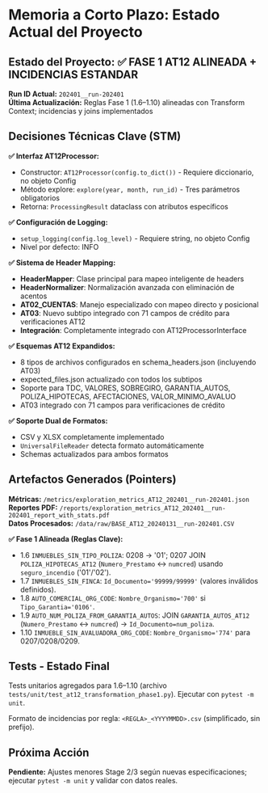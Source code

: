 # Memoria a Corto Plazo: Estado Actual del Proyecto

## Estado del Proyecto: ✅ FASE 1 AT12 ALINEADA + INCIDENCIAS ESTANDAR

**Run ID Actual:** `202401__run-202401`  
**Última Actualización:** Reglas Fase 1 (1.6–1.10) alineadas con Transform Context; incidencias y joins implementados

## Decisiones Técnicas Clave (STM)

**✅ Interfaz AT12Processor:**
- Constructor: `AT12Processor(config.to_dict())` - Requiere diccionario, no objeto Config
- Método explore: `explore(year, month, run_id)` - Tres parámetros obligatorios
- Retorna: `ProcessingResult` dataclass con atributos específicos

**✅ Configuración de Logging:**
- `setup_logging(config.log_level)` - Requiere string, no objeto Config
- Nivel por defecto: INFO

**✅ Sistema de Header Mapping:**
- **HeaderMapper**: Clase principal para mapeo inteligente de headers
- **HeaderNormalizer**: Normalización avanzada con eliminación de acentos
- **AT02_CUENTAS**: Manejo especializado con mapeo directo y posicional
- **AT03**: Nuevo subtipo integrado con 71 campos de crédito para verificaciones AT12
- **Integración**: Completamente integrado con AT12ProcessorInterface

**✅ Esquemas AT12 Expandidos:**
- 8 tipos de archivos configurados en schema_headers.json (incluyendo AT03)
- expected_files.json actualizado con todos los subtipos
- Soporte para TDC, VALORES, SOBREGIRO, GARANTIA_AUTOS, POLIZA_HIPOTECAS, AFECTACIONES, VALOR_MINIMO_AVALUO
- AT03 integrado con 71 campos para verificaciones de crédito

**✅ Soporte Dual de Formatos:**
- CSV y XLSX completamente implementado
- `UniversalFileReader` detecta formato automáticamente
- Schemas actualizados para ambos formatos

## Artefactos Generados (Pointers)

**Métricas:** `/metrics/exploration_metrics_AT12_202401__run-202401.json`  
**Reportes PDF:** `/reports/exploration_metrics_AT12_202401__run-202401_report_with_stats.pdf`  
**Datos Procesados:** `/data/raw/BASE_AT12_20240131__run-202401.CSV`

**✅ Fase 1 Alineada (Reglas Clave):**
- 1.6 `INMUEBLES_SIN_TIPO_POLIZA`: 0208 → '01'; 0207 JOIN `POLIZA_HIPOTECAS_AT12` (`Numero_Prestamo` ↔ `numcred`) usando `seguro_incendio` ('01'/'02').
- 1.7 `INMUEBLES_SIN_FINCA`: `Id_Documento='99999/99999'` (valores inválidos definidos).
- 1.8 `AUTO_COMERCIAL_ORG_CODE`: `Nombre_Organismo='700'` si `Tipo_Garantia='0106'`.
- 1.9 `AUTO_NUM_POLIZA_FROM_GARANTIA_AUTOS`: JOIN `GARANTIA_AUTOS_AT12` (`Numero_Prestamo` ↔ `numcred`) → `Id_Documento=num_poliza`.
- 1.10 `INMUEBLE_SIN_AVALUADORA_ORG_CODE`: `Nombre_Organismo='774'` para 0207/0208/0209.

## Tests - Estado Final

Tests unitarios agregados para 1.6–1.10 (archivo `tests/unit/test_at12_transformation_phase1.py`). Ejecutar con `pytest -m unit`.

Formato de incidencias por regla: `<REGLA>_<YYYYMMDD>.csv` (simplificado, sin prefijo).

## Próxima Acción

**Pendiente:** Ajustes menores Stage 2/3 según nuevas especificaciones; ejecutar `pytest -m unit` y validar con datos reales.
